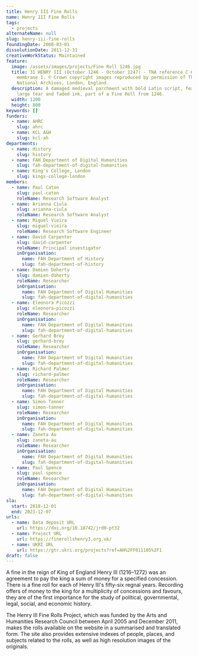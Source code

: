 ```yaml
---
title: Henry III Fine Rolls
name: Henry III Fine Rolls
tags:
  - projects
alternateName: null
slug: henry-iii-fine-rolls
foundingDate: 2008-03-01
dissolutionDate: 2011-12-31
creativeWorkStatus: Maintained
feature:
  image: /assets/images/projects/Fine Roll 1246.jpg
  title: 31 HENRY III (October 1246 - October 1247) - TNA reference C 60/44,
    membrane 1. © Crown copyright images reproduced by permission of The
    National Archives, London, England.
  description: A damaged medieval parchment with bold Latin script, featuring a
    large tear and faded ink, part of a Fine Roll from 1246.
  width: 1200
  height: 800
keywords: []
funders:
  - name: AHRC
    slug: ahrc
  - name: KCL A&H
    slug: kcl-ah
departments:
  - name: History
    slug: history
  - name: FAH Department of Digital Humanities
    slug: fah-department-of-digital-humanities
  - name: King's College, London
    slug: kings-college-london
members:
  - name: Paul Caton
    slug: paul-caton
    roleName: Research Software Analyst
  - name: Arianna Ciula
    slug: arianna-ciula
    roleName: Research Software Analyst
  - name: Miguel Vieira
    slug: miguel-vieira
    roleName: Research Software Engineer
  - name: David Carpenter
    slug: david-carpenter
    roleName: Principal investigator
    inOrganisation:
      name: FAH Department of History
      slug: fah-department-of-history
  - name: Damien Doherty
    slug: damien-doherty
    roleName: Researcher
    inOrganisation:
      name: FAH Department of Digital Humanities
      slug: fah-department-of-digital-humanities
  - name: Eleonora Picozzi
    slug: eleonora-picozzi
    roleName: Researcher
    inOrganisation:
      name: FAH Department of Digital Humanities
      slug: fah-department-of-digital-humanities
  - name: Gerhard Brey
    slug: gerhard-brey
    roleName: Researcher
    inOrganisation:
      name: FAH Department of Digital Humanities
      slug: fah-department-of-digital-humanities
  - name: Richard Palmer
    slug: richard-palmer
    roleName: Researcher
    inOrganisation:
      name: FAH Department of Digital Humanities
      slug: fah-department-of-digital-humanities
  - name: Simon Tanner
    slug: simon-tanner
    roleName: Researcher
    inOrganisation:
      name: FAH Department of Digital Humanities
      slug: fah-department-of-digital-humanities
  - name: Zaneta Au
    slug: zaneta-au
    roleName: Researcher
    inOrganisation:
      name: FAH Department of Digital Humanities
      slug: fah-department-of-digital-humanities
  - name: Paul Spence
    slug: paul-spence
    roleName: Researcher
    inOrganisation:
      name: FAH Department of Digital Humanities
      slug: fah-department-of-digital-humanities
sla:
  start: 2018-12-01
  end: 2023-12-07
urls:
  - name: Data deposit URL
    url: https://doi.org/10.18742/jrd0-pt32
  - name: Project URL
    url: https://finerollshenry3.org.uk/
  - name: UKRI URL
    url: https://gtr.ukri.org/projects?ref=AH%2FF011105%2F1
draft: false
---
```


A fine in the reign of King of England Henry III (1216–1272) was an agreement to pay the king a sum of money for a specified concession. There is a fine roll for each of Henry III's fifty-six regnal years. Recording offers of money to the king for a multiplicity of concessions and favours, they are of the first importance for the study of political, governmental, legal, social, and economic history.

The Henry III Fine Rolls Project, which was funded by the Arts and Humanities Research Council between April 2005 and December 2011, makes the rolls available on the website in a summarised and translated form. The site also provides extensive indexes of people, places, and subjects related to the rolls, as well as high resolution images of the originals.

